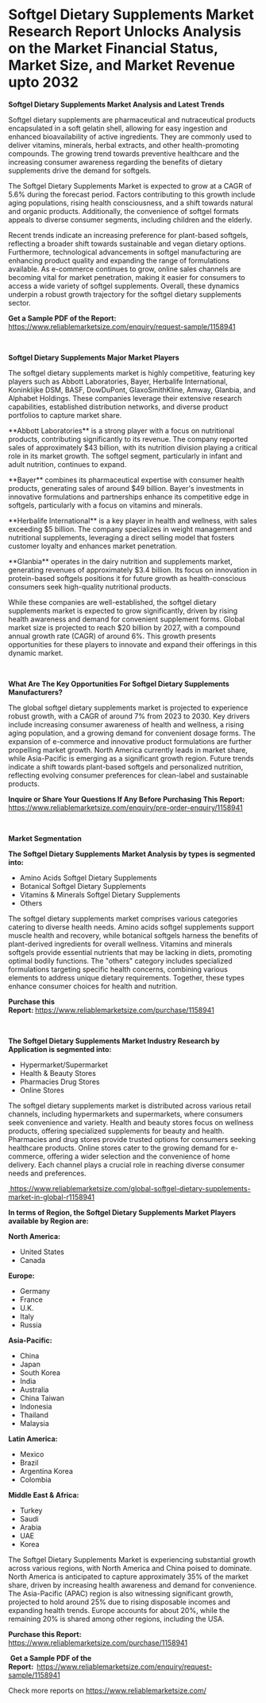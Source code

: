 <p><h1>Softgel Dietary Supplements Market Research Report Unlocks Analysis on the Market Financial Status, Market Size, and Market Revenue upto 2032</h1></p><p><strong>Softgel Dietary Supplements Market Analysis and Latest Trends</strong></p>
<p><p>Softgel dietary supplements are pharmaceutical and nutraceutical products encapsulated in a soft gelatin shell, allowing for easy ingestion and enhanced bioavailability of active ingredients. They are commonly used to deliver vitamins, minerals, herbal extracts, and other health-promoting compounds. The growing trend towards preventive healthcare and the increasing consumer awareness regarding the benefits of dietary supplements drive the demand for softgels.</p><p>The Softgel Dietary Supplements Market is expected to grow at a CAGR of 5.6% during the forecast period. Factors contributing to this growth include aging populations, rising health consciousness, and a shift towards natural and organic products. Additionally, the convenience of softgel formats appeals to diverse consumer segments, including children and the elderly.</p><p>Recent trends indicate an increasing preference for plant-based softgels, reflecting a broader shift towards sustainable and vegan dietary options. Furthermore, technological advancements in softgel manufacturing are enhancing product quality and expanding the range of formulations available. As e-commerce continues to grow, online sales channels are becoming vital for market penetration, making it easier for consumers to access a wide variety of softgel supplements. Overall, these dynamics underpin a robust growth trajectory for the softgel dietary supplements sector.</p></p>
<p><strong>Get a Sample PDF of the Report:&nbsp;</strong> <a href="https://www.reliablemarketsize.com/enquiry/request-sample/1158941?utm_campaign=2459&utm_medium=2&utm_source=Github&utm_content=ia&utm_term=22032025&utm_id=softgel-dietary-supplements">https://www.reliablemarketsize.com/enquiry/request-sample/1158941</a></p>
<p>&nbsp;</p>
<p><strong>Softgel Dietary Supplements Major Market Players</strong></p>
<p><p>The softgel dietary supplements market is highly competitive, featuring key players such as Abbott Laboratories, Bayer, Herbalife International, Koninklijke DSM, BASF, DowDuPont, GlaxoSmithKline, Amway, Glanbia, and Alphabet Holdings. These companies leverage their extensive research capabilities, established distribution networks, and diverse product portfolios to capture market share.</p><p>**Abbott Laboratories** is a strong player with a focus on nutritional products, contributing significantly to its revenue. The company reported sales of approximately $43 billion, with its nutrition division playing a critical role in its market growth. The softgel segment, particularly in infant and adult nutrition, continues to expand.</p><p>**Bayer** combines its pharmaceutical expertise with consumer health products, generating sales of around $49 billion. Bayer's investments in innovative formulations and partnerships enhance its competitive edge in softgels, particularly with a focus on vitamins and minerals.</p><p>**Herbalife International** is a key player in health and wellness, with sales exceeding $5 billion. The company specializes in weight management and nutritional supplements, leveraging a direct selling model that fosters customer loyalty and enhances market penetration.</p><p>**Glanbia** operates in the dairy nutrition and supplements market, generating revenues of approximately $3.4 billion. Its focus on innovation in protein-based softgels positions it for future growth as health-conscious consumers seek high-quality nutritional products.</p><p>While these companies are well-established, the softgel dietary supplements market is expected to grow significantly, driven by rising health awareness and demand for convenient supplement forms. Global market size is projected to reach $20 billion by 2027, with a compound annual growth rate (CAGR) of around 6%. This growth presents opportunities for these players to innovate and expand their offerings in this dynamic market.</p></p>
<p>&nbsp;</p>
<p><strong>What Are The Key Opportunities For Softgel Dietary Supplements Manufacturers?</strong></p>
<p><p>The global softgel dietary supplements market is projected to experience robust growth, with a CAGR of around 7% from 2023 to 2030. Key drivers include increasing consumer awareness of health and wellness, a rising aging population, and a growing demand for convenient dosage forms. The expansion of e-commerce and innovative product formulations are further propelling market growth. North America currently leads in market share, while Asia-Pacific is emerging as a significant growth region. Future trends indicate a shift towards plant-based softgels and personalized nutrition, reflecting evolving consumer preferences for clean-label and sustainable products.</p></p>
<p><strong>Inquire or Share Your Questions If Any Before Purchasing This Report:</strong> <a href="https://www.reliablemarketsize.com/enquiry/pre-order-enquiry/1158941?utm_campaign=2459&utm_medium=2&utm_source=Github&utm_content=ia&utm_term=22032025&utm_id=softgel-dietary-supplements">https://www.reliablemarketsize.com/enquiry/pre-order-enquiry/1158941</a></p>
<p>&nbsp;</p>
<p><strong>Market Segmentation</strong></p>
<p><strong>The Softgel Dietary Supplements Market Analysis by types is segmented into:</strong></p>
<p><ul><li>Amino Acids Softgel Dietary Supplements</li><li>Botanical Softgel Dietary Supplements</li><li>Vitamins & Minerals Softgel Dietary Supplements</li><li>Others</li></ul></p>
<p><p>The softgel dietary supplements market comprises various categories catering to diverse health needs. Amino acids softgel supplements support muscle health and recovery, while botanical softgels harness the benefits of plant-derived ingredients for overall wellness. Vitamins and minerals softgels provide essential nutrients that may be lacking in diets, promoting optimal bodily functions. The "others" category includes specialized formulations targeting specific health concerns, combining various elements to address unique dietary requirements. Together, these types enhance consumer choices for health and nutrition.</p></p>
<p><strong>Purchase this Report:&nbsp;</strong><a href="https://www.reliablemarketsize.com/purchase/1158941?utm_campaign=2459&utm_medium=2&utm_source=Github&utm_content=ia&utm_term=22032025&utm_id=softgel-dietary-supplements">https://www.reliablemarketsize.com/purchase/1158941</a></p>
<p>&nbsp;</p>
<p><strong>The Softgel Dietary Supplements Market Industry Research by Application is segmented into:</strong></p>
<p><ul><li>Hypermarket/Supermarket</li><li>Health & Beauty Stores</li><li>Pharmacies Drug Stores</li><li>Online Stores</li></ul></p>
<p><p>The softgel dietary supplements market is distributed across various retail channels, including hypermarkets and supermarkets, where consumers seek convenience and variety. Health and beauty stores focus on wellness products, offering specialized supplements for beauty and health. Pharmacies and drug stores provide trusted options for consumers seeking healthcare products. Online stores cater to the growing demand for e-commerce, offering a wider selection and the convenience of home delivery. Each channel plays a crucial role in reaching diverse consumer needs and preferences.</p></p>
<p><a href="https://www.reliablemarketsize.com/global-softgel-dietary-supplements-market-in-global-r1158941?utm_campaign=2459&utm_medium=2&utm_source=Github&utm_content=ia&utm_term=22032025&utm_id=softgel-dietary-supplements">&nbsp;https://www.reliablemarketsize.com/global-softgel-dietary-supplements-market-in-global-r1158941</a></p>
<p><strong>In terms of Region, the Softgel Dietary Supplements Market Players available by Region are:</strong></p>
<p>
    <p> <strong> North America: </strong>
        <ul>
            <li>United States</li>
            <li>Canada</li>
        </ul>
        </p> 
    <p> <strong> Europe: </strong>
        <ul>
            <li>Germany</li>
            <li>France</li>
            <li>U.K.</li>
            <li>Italy</li>
            <li>Russia</li>
        </ul>
        </p> 
    <p> <strong> Asia-Pacific: </strong>
        <ul>
            <li>China</li>
            <li>Japan</li>
            <li>South Korea</li>
            <li>India</li>
            <li>Australia</li>
            <li>China Taiwan</li>
            <li>Indonesia</li>
            <li>Thailand</li>
            <li>Malaysia</li>
        </ul>
        </p> 
    <p> <strong> Latin America: </strong>
        <ul>
            <li>Mexico</li>
            <li>Brazil</li>
            <li>Argentina Korea</li>
            <li>Colombia</li>
        </ul>
        </p> 
    <p> <strong> Middle East & Africa: </strong>
        <ul>
            <li>Turkey</li>
            <li>Saudi</li>
            <li>Arabia</li>
            <li>UAE</li>
            <li>Korea</li>
        </ul>
    </p>
    </p>
<p><p>The Softgel Dietary Supplements Market is experiencing substantial growth across various regions, with North America and China poised to dominate. North America is anticipated to capture approximately 35% of the market share, driven by increasing health awareness and demand for convenience. The Asia-Pacific (APAC) region is also witnessing significant growth, projected to hold around 25% due to rising disposable incomes and expanding health trends. Europe accounts for about 20%, while the remaining 20% is shared among other regions, including the USA.</p></p>
<p><strong>Purchase this Report: </strong><a href="https://www.reliablemarketsize.com/purchase/1158941?utm_campaign=2459&utm_medium=2&utm_source=Github&utm_content=ia&utm_term=22032025&utm_id=softgel-dietary-supplements">https://www.reliablemarketsize.com/purchase/1158941</a></p>
<p>&nbsp;<strong>Get a Sample PDF of the Report:&nbsp;&nbsp;</strong><a href="https://www.reliablemarketsize.com/enquiry/request-sample/1158941?utm_campaign=2459&utm_medium=2&utm_source=Github&utm_content=ia&utm_term=22032025&utm_id=softgel-dietary-supplements">https://www.reliablemarketsize.com/enquiry/request-sample/1158941</a></p>
<p><strong></strong></p>
<p>Check more reports on <a href="https://www.reliablemarketsize.com/?utm_campaign=2459&utm_medium=2&utm_source=Github&utm_content=ia&utm_term=22032025&utm_id=softgel-dietary-supplements">https://www.reliablemarketsize.com/</a></p>